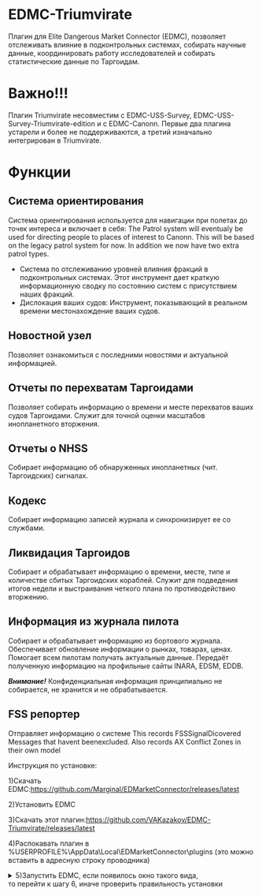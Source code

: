 ﻿# EDMC-Triumvirate
Плагин для Elite Dangerous Market Connector (EDMC), позволяет отслеживать влияние в подконтрольных системах,
собирать научные данные, координировать работу исследователей и собирать статистические данные по Таргоидам.

# Важно!!!

Плагин Triumvirate несовместим с EDMC-USS-Survey, EDMC-USS-Survey-Triumvirate-edition и с EDMC-Canonn. 
Первые два плагина устарели и более не поддерживаются, а третий изначально интегрирован в Triumvirate.

# Функции
  
## Система ориентирования

Система ориентирования используется для навигации  при полетах до точек интереса и включает в себя:
The Patrol system will eventualy be used for directing people to places of interest to Canonn. This will be based on the legacy patrol system for now. In addition we now have two extra patrol types. 
 
 * Система по отслеживанию уровней влияния фракций в подконтрольных системах. Этот инструмент дает краткую информационную сводку по состоянию систем с присутствием наших фракций.
 * Дислокация  ваших судов: Инструмент, показывающий в реальном времени местонахождение ваших судов.
 

## Новостной узел

Позволяет ознакомиться с последними новостями и актуальной информацией.

## Отчеты по перехватам Таргоидами

Позволяет собирать информацию о времени и месте перехватов ваших судов Таргоидами. Служит для точной оценки масштабов инопланетного вторжения.

## Отчеты о NHSS

Собирает информацию об обнаруженных инопланетных (чит. Таргоидских) сигналах.

## Кодекс

Собирает информацию записей журнала и синхронизирует ее со службами.

## Ликвидация Таргоидов
Собирает и обрабатывает информацию о времени, месте, типе и количестве сбитых Таргоидских кораблей. Служит для подведения итогов недели и выстраивания четкого плана по противодействию вторжению.

## Информация из журнала пилота

Собирает и обрабатывает информацию из бортового журнала. Обеспечивает обновление информации о рынках, товарах, ценах. Помогает всем пилотам получать актуальные данные. Передаёт полученную информацию на профильные сайты INARA, EDSM, EDDB. 

***Внимание!*** Конфиденциальная информация принципиально не собирается, не хранится и не обрабатывается.

## FSS репортер
Отправляет информацию о системе
This records FSSSignalDicovered Messages that havent beenexcluded. Also records AX Conflict Zones in their own model

Инструкция по установке:

   1)Скачать EDMC:https://github.com/Marginal/EDMarketConnector/releases/latest

   2)Установить EDMC 

   3)Скачать этот плагин:https://github.com/VAKazakov/EDMC-Triumvirate/releases/latest

   4)Распокавать плагин в %USERPROFILE%\AppData\Local\EDMarketConnector\plugins (это можно вставить в адресную строку проводника)

<details> 
  <summary>5)Запустить EDMC, если появилось окно такого вида,</summary>
  <img src="https://github.com/VAKazakov/EDMC-Triumvirate/blob/master/.vs/EDMC-Main.PNG " alt="Скрин окна"> 
</details>
   то перейти к шагу 6, иначе проверить правильность установки

